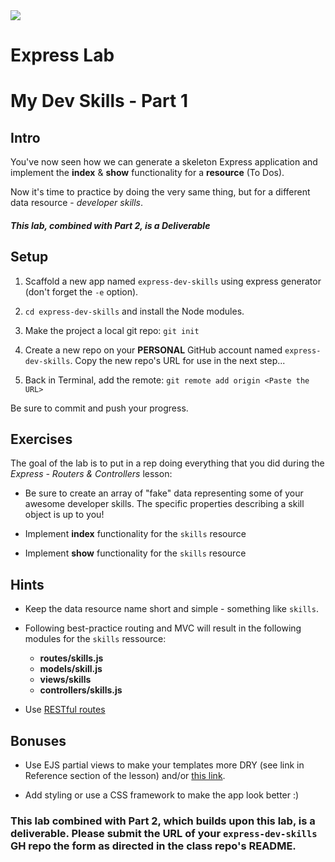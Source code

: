 <img src="https://i.imgur.com/vUOu9NW.jpg">


# Express Lab
# My Dev Skills - Part 1

## Intro

You've now seen how we can generate a skeleton Express application and implement the **index** & **show** functionality for a **resource** (To Dos).

Now it's time to practice by doing the very same thing, but for a different data resource - _developer skills_.

##### This lab, combined with Part 2, is a Deliverable

## Setup

1. Scaffold a new app named `express-dev-skills` using express generator (don't forget the `-e` option).

2. `cd express-dev-skills` and install the Node modules.

3. Make the project a local git repo:  `git init`

4. Create a new repo on your **PERSONAL** GitHub account named `express-dev-skills`.  Copy the new repo's URL for use in the next step...

5. Back in Terminal, add the remote:  `git remote add origin <Paste the URL>`

Be sure to commit and push your progress.

## Exercises

The goal of the lab is to put in a rep doing everything that you did during the _Express - Routers & Controllers_ lesson:


- Be sure to create an array of "fake" data representing some of your awesome developer skills. The specific properties describing a skill object is up to you! 

- Implement **index** functionality for the `skills` resource

- Implement **show** functionality for the `skills` resource


## Hints

- Keep the data resource name short and simple - something like `skills`.

- Following best-practice routing and MVC will result in the following modules for the `skills` ressource:
	- **routes/skills.js**
	- **models/skill.js**
	- **views/skills**
	- **controllers/skills.js**

- Use [RESTful routes](https://gist.github.com/jim-clark/17908763db7bd3c403e6)


## Bonuses

- Use EJS partial views to make your templates more DRY (see link in Reference section of the lesson) and/or [this link](https://www.npmjs.com/package/ejs#includes).

- Add styling or use a CSS framework to make the app look better :)

### This lab combined with Part 2, which builds upon this lab, is a deliverable.  Please submit the URL of your `express-dev-skills` GH repo the form as directed in the class repo's README.

